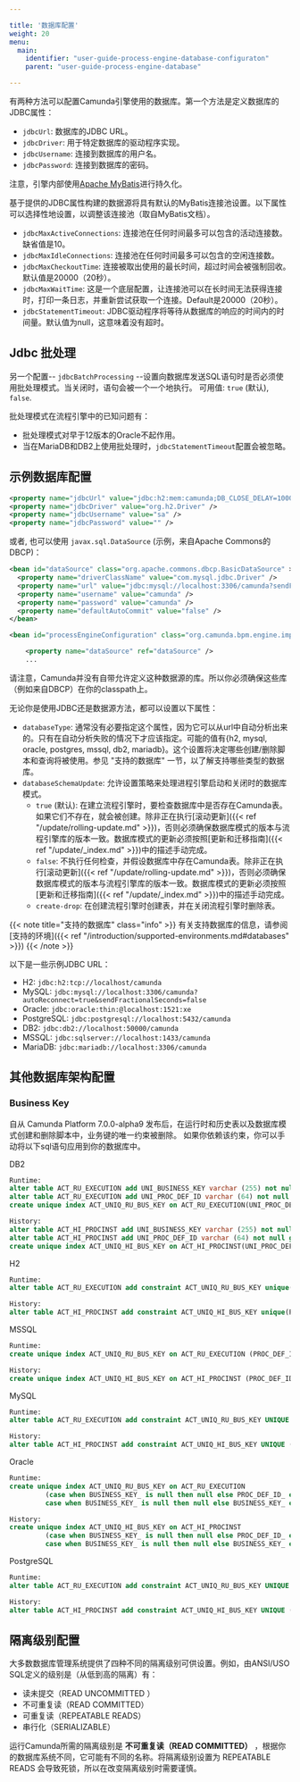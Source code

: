 ```yaml
---

title: '数据库配置'
weight: 20
menu:
  main:
    identifier: "user-guide-process-engine-database-configuraton"
    parent: "user-guide-process-engine-database"

---
```


有两种方法可以配置Camunda引擎使用的数据库。第一个方法是定义数据库的JDBC属性：

* `jdbcUrl`: 数据库的JDBC URL。
* `jdbcDriver`: 用于特定数据库的驱动程序实现。
* `jdbcUsername`: 连接到数据库的用户名。
* `jdbcPassword`: 连接到数据库的密码。

注意，引擎内部使用[Apache MyBatis](http://www.mybatis.org/)进行持久化。

基于提供的JDBC属性构建的数据源将具有默认的MyBatis连接池设置。以下属性可以选择性地设置，以调整该连接池（取自MyBatis文档）。

* `jdbcMaxActiveConnections`: 连接池在任何时间最多可以包含的活动连接数。缺省值是10。
* `jdbcMaxIdleConnections`: 连接池在任何时间最多可以包含的空闲连接数。
* `jdbcMaxCheckoutTime`: 连接被取出使用的最长时间，超过时间会被强制回收。默认值是20000（20秒）。
* `jdbcMaxWaitTime`: 这是一个底层配置，让连接池可以在长时间无法获得连接时，打印一条日志，并重新尝试获取一个连接。Default是20000（20秒）。
* `jdbcStatementTimeout`: JDBC驱动程序将等待从数据库的响应的时间内的时间量。默认值为null，这意味着没有超时。


## Jdbc 批处理

<a name="jdbcBatchProcessing"></a>另一个配置-- `jdbcBatchProcessing` --设置向数据库发送SQL语句时是否必须使用批处理模式。当关闭时，语句会被一个一个地执行。
可用值: `true` (默认), `false`.

批处理模式在流程引擎中的已知问题有：

* 批处理模式对早于12版本的Oracle不起作用。
* 当在MariaDB和DB2上使用批处理时，`jdbcStatementTimeout`配置会被忽略。


## 示例数据库配置

```xml
<property name="jdbcUrl" value="jdbc:h2:mem:camunda;DB_CLOSE_DELAY=1000" />
<property name="jdbcDriver" value="org.h2.Driver" />
<property name="jdbcUsername" value="sa" />
<property name="jdbcPassword" value="" />
```

或者, 也可以使用 `javax.sql.DataSource` (示例，来自Apache Commons的DBCP)：

```xml
<bean id="dataSource" class="org.apache.commons.dbcp.BasicDataSource" >
  <property name="driverClassName" value="com.mysql.jdbc.Driver" />
  <property name="url" value="jdbc:mysql://localhost:3306/camunda?sendFractionalSeconds=false" />
  <property name="username" value="camunda" />
  <property name="password" value="camunda" />
  <property name="defaultAutoCommit" value="false" />
</bean>

<bean id="processEngineConfiguration" class="org.camunda.bpm.engine.impl.cfg.StandaloneProcessEngineConfiguration">

    <property name="dataSource" ref="dataSource" />
    ...
```

请注意，Camunda并没有自带允许定义这种数据源的库。所以你必须确保这些库（例如来自DBCP）在你的classpath上。

无论你是使用JDBC还是数据源方法，都可以设置以下属性：

* `databaseType`: 通常没有必要指定这个属性，因为它可以从url中自动分析出来的。只有在自动分析失败的情况下才应该指定。可能的值有{h2, mysql, oracle, postgres, mssql, db2, mariadb}。这个设置将决定哪些创建/删除脚本和查询将被使用。参见 "支持的数据库" 一节，以了解支持哪些类型的数据库。</li>
* `databaseSchemaUpdate`: 允许设置策略来处理进程引擎启动和关闭时的数据库模式。
  * `true` (默认): 在建立流程引擎时，要检查数据库中是否存在Camunda表。如果它们不存在，就会被创建。除非正在执行[滚动更新]({{< ref "/update/rolling-update.md" >}})，否则必须确保数据库模式的版本与流程引擎库的版本一致。数据库模式的更新必须按照[更新和迁移指南]({{< ref "/update/_index.md" >}})中的描述手动完成。
  * `false`: 不执行任何检查，并假设数据库中存在Camunda表。除非正在执行[滚动更新]({{< ref "/update/rolling-update.md" >}})，否则必须确保数据库模式的版本与流程引擎库的版本一致。数据库模式的更新必须按照[更新和迁移指南]({{< ref "/update/_index.md" >}})中的描述手动完成。
  * `create-drop`: 在创建流程引擎时创建表，并在关闭流程引擎时删除表。

{{< note title="支持的数据库" class="info" >}}
  有关支持数据库的信息，请参阅[支持的环境]({{< ref "/introduction/supported-environments.md#databases" >}})
{{< /note >}}

以下是一些示例JDBC URL：

* H2: `jdbc:h2:tcp://localhost/camunda`
* MySQL: `jdbc:mysql://localhost:3306/camunda?autoReconnect=true&sendFractionalSeconds=false`
* Oracle: `jdbc:oracle:thin:@localhost:1521:xe`
* PostgreSQL: `jdbc:postgresql://localhost:5432/camunda`
* DB2: `jdbc:db2://localhost:50000/camunda`
* MSSQL: `jdbc:sqlserver://localhost:1433/camunda`
* MariaDB: `jdbc:mariadb://localhost:3306/camunda`


## 其他数据库架构配置

### Business Key

自从 Camunda Platform 7.0.0-alpha9 发布后，在运行时和历史表以及数据库模式创建和删除脚本中，业务键的唯一约束被删除。
如果你依赖该约束，你可以手动将以下sql语句应用到你的数据库中。

DB2

```sql
Runtime:
alter table ACT_RU_EXECUTION add UNI_BUSINESS_KEY varchar (255) not null generated always as (case when "BUSINESS_KEY_" is null then "ID_" else "BUSINESS_KEY_" end);
alter table ACT_RU_EXECUTION add UNI_PROC_DEF_ID varchar (64) not null generated always as (case when "PROC_DEF_ID_" is null then "ID_" else "PROC_DEF_ID_" end);
create unique index ACT_UNIQ_RU_BUS_KEY on ACT_RU_EXECUTION(UNI_PROC_DEF_ID, UNI_BUSINESS_KEY);

History:
alter table ACT_HI_PROCINST add UNI_BUSINESS_KEY varchar (255) not null generated always as (case when "BUSINESS_KEY_" is null then "ID_" else "BUSINESS_KEY_" end);
alter table ACT_HI_PROCINST add UNI_PROC_DEF_ID varchar (64) not null generated always as (case when "PROC_DEF_ID_" is null then "ID_" else "PROC_DEF_ID_" end);
create unique index ACT_UNIQ_HI_BUS_KEY on ACT_HI_PROCINST(UNI_PROC_DEF_ID, UNI_BUSINESS_KEY);
```

H2

```sql
Runtime:
alter table ACT_RU_EXECUTION add constraint ACT_UNIQ_RU_BUS_KEY unique(PROC_DEF_ID_, BUSINESS_KEY_);

History:
alter table ACT_HI_PROCINST add constraint ACT_UNIQ_HI_BUS_KEY unique(PROC_DEF_ID_, BUSINESS_KEY_);
```

MSSQL

```sql
Runtime:
create unique index ACT_UNIQ_RU_BUS_KEY on ACT_RU_EXECUTION (PROC_DEF_ID_, BUSINESS_KEY_) where BUSINESS_KEY_ is not null;

History:
create unique index ACT_UNIQ_HI_BUS_KEY on ACT_HI_PROCINST (PROC_DEF_ID_, BUSINESS_KEY_) where BUSINESS_KEY_ is not null;
```

MySQL

```sql
Runtime:
alter table ACT_RU_EXECUTION add constraint ACT_UNIQ_RU_BUS_KEY UNIQUE (PROC_DEF_ID_, BUSINESS_KEY_);

History:
alter table ACT_HI_PROCINST add constraint ACT_UNIQ_HI_BUS_KEY UNIQUE (PROC_DEF_ID_, BUSINESS_KEY_);
```

Oracle

```sql
Runtime:
create unique index ACT_UNIQ_RU_BUS_KEY on ACT_RU_EXECUTION
         (case when BUSINESS_KEY_ is null then null else PROC_DEF_ID_ end,
         case when BUSINESS_KEY_ is null then null else BUSINESS_KEY_ end);

History:
create unique index ACT_UNIQ_HI_BUS_KEY on ACT_HI_PROCINST
         (case when BUSINESS_KEY_ is null then null else PROC_DEF_ID_ end,
         case when BUSINESS_KEY_ is null then null else BUSINESS_KEY_ end);
```

PostgreSQL

```sql
Runtime:
alter table ACT_RU_EXECUTION add constraint ACT_UNIQ_RU_BUS_KEY UNIQUE (PROC_DEF_ID_, BUSINESS_KEY_);

History:
alter table ACT_HI_PROCINST add constraint ACT_UNIQ_HI_BUS_KEY UNIQUE (PROC_DEF_ID_, BUSINESS_KEY_);
```

## 隔离级别配置

大多数数据库管理系统提供了四种不同的隔离级别可供设置。例如，由ANSI/USO SQL定义的级别是（从低到高的隔离）有：

* 读未提交（READ UNCOMMITTED ）
* 不可重复读（READ COMMITTED）
* 可重复读（REPEATABLE READS）
* 串行化（SERIALIZABLE）

运行Camunda所需的隔离级别是 **不可重复读（READ COMMITTED）** ，根据你的数据库系统不同，它可能有不同的名称。将隔离级别设置为 REPEATABLE READS 会导致死锁，所以在改变隔离级别时需要谨慎。
